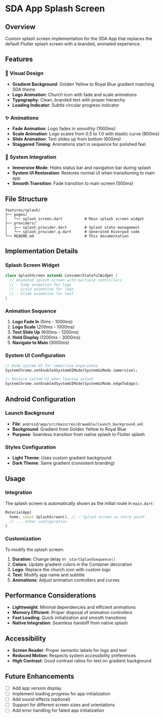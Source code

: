 # SDA App Splash Screen

## Overview

Custom splash screen implementation for the SDA App that replaces the default Flutter splash screen with a branded, animated experience.

## Features

### 🎨 **Visual Design**
- **Gradient Background**: Golden Yellow to Royal Blue gradient matching SDA theme
- **Logo Animation**: Church icon with fade and scale animations
- **Typography**: Clean, branded text with proper hierarchy
- **Loading Indicator**: Subtle circular progress indicator

### ✨ **Animations**
- **Fade Animation**: Logo fades in smoothly (1000ms)
- **Scale Animation**: Logo scales from 0.5 to 1.0 with elastic curve (800ms)
- **Slide Animation**: Text slides up from bottom (600ms)
- **Staggered Timing**: Animations start in sequence for polished feel

### 📱 **System Integration**
- **Immersive Mode**: Hides status bar and navigation bar during splash
- **System UI Restoration**: Restores normal UI when transitioning to main app
- **Smooth Transition**: Fade transition to main screen (500ms)

## File Structure

```
features/splash/
├── pages/
│   └── splash_screen.dart          # Main splash screen widget
├── providers/
│   ├── splash_provider.dart        # Splash state management
│   └── splash_provider.g.dart      # Generated Riverpod code
└── README.md                       # This documentation
```

## Implementation Details

### Splash Screen Widget
```dart
class SplashScreen extends ConsumerStatefulWidget {
  // Animated splash screen with multiple controllers
  // - Fade animation for logo
  // - Scale animation for logo
  // - Slide animation for text
}
```

### Animation Sequence
1. **Logo Fade In** (0ms - 1000ms)
2. **Logo Scale** (200ms - 1000ms) 
3. **Text Slide Up** (600ms - 1200ms)
4. **Hold Display** (1200ms - 3000ms)
5. **Navigate to Main** (3000ms)

### System UI Configuration
```dart
// Hide system UI for immersive experience
SystemChrome.setEnabledSystemUIMode(SystemUiMode.immersive);

// Restore system UI when leaving splash
SystemChrome.setEnabledSystemUIMode(SystemUiMode.edgeToEdge);
```

## Android Configuration

### Launch Background
- **File**: `android/app/src/main/res/drawable/launch_background.xml`
- **Background**: Gradient from Golden Yellow to Royal Blue
- **Purpose**: Seamless transition from native splash to Flutter splash

### Styles Configuration
- **Light Theme**: Uses custom gradient background
- **Dark Theme**: Same gradient (consistent branding)

## Usage

### Integration
The splash screen is automatically shown as the initial route in `main.dart`:

```dart
MaterialApp(
  home: const SplashScreen(), // ✅ Splash screen as entry point
  // ... other configuration
)
```

### Customization
To modify the splash screen:

1. **Duration**: Change delay in `_startSplashSequence()`
2. **Colors**: Update gradient colors in the Container decoration
3. **Logo**: Replace the church icon with custom logo
4. **Text**: Modify app name and subtitle
5. **Animations**: Adjust animation controllers and curves

## Performance Considerations

- **Lightweight**: Minimal dependencies and efficient animations
- **Memory Efficient**: Proper disposal of animation controllers
- **Fast Loading**: Quick initialization and smooth transitions
- **Native Integration**: Seamless handoff from native splash

## Accessibility

- **Screen Reader**: Proper semantic labels for logo and text
- **Reduced Motion**: Respects system accessibility preferences
- **High Contrast**: Good contrast ratios for text on gradient background

## Future Enhancements

- [ ] Add app version display
- [ ] Implement loading progress for app initialization
- [ ] Add sound effects (optional)
- [ ] Support for different screen sizes and orientations
- [ ] Add error handling for failed app initialization

